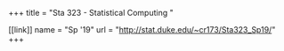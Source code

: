 +++
title = "Sta 323 - Statistical Computing "

[[link]]
name = "Sp '19"
url = "http://stat.duke.edu/~cr173/Sta323_Sp19/"
+++

